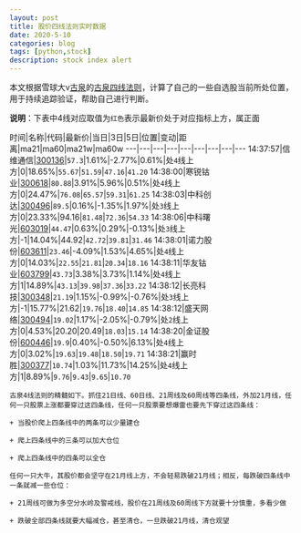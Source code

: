 ```yaml
---
layout: post
title: 股价四线法则实时数据
date: 2020-5-10
categories: blog
tags: [python,stock]
description: stock index alert
---
```



本文根据雪球大v[古泉](https://xueqiu.com/u/7148646888)的[古泉四线法则](https://xueqiu.com/7148646888/130498192)，计算了自己的一些自选股当前所处位置，用于持续追踪验证，帮助自己进行判断。

**说明**：下表中4线对应取值为`红色`表示最新价处于对应指标上方，属正面

时间|名称|代码|最新价|当日|3日|5日|位置|变动|距离|ma21|ma60|ma21w|ma60w
---|---|---|---|---|---|---|---|---
14:37:57|信维通信|[300136](https://xueqiu.com/S/SZ300136)|`57.3`|1.61%|-2.77%|0.61%|处`4`线上方|0|18.65%|`55.67`|`51.59`|`47.16`|`41.20`
14:38:00|寒锐钴业|[300618](https://xueqiu.com/S/SZ300618)|`80.88`|3.91%|5.96%|0.51%|处`4`线上方|0|24.47%|`76.08`|`65.57`|`59.31`|`61.25`
14:38:03|中科创达|[300496](https://xueqiu.com/S/SZ300496)|`89.5`|0.16%|-1.35%|1.97%|处`3`线上方|0|23.33%|94.16|`81.48`|`72.36`|`54.33`
14:38:06|中科曙光|[603019](https://xueqiu.com/S/SH603019)|`44.47`|0.63%|0.29%|-0.13%|处`3`线上方|-1|14.04%|44.92|`42.72`|`39.81`|`31.46`
14:38:01|诺力股份|[603611](https://xueqiu.com/S/SH603611)|`23.46`|-4.09%|1.53%|4.65%|处`4`线上方|0|14.03%|`22.55`|`21.81`|`20.34`|`18.16`
14:38:11|华友钴业|[603799](https://xueqiu.com/S/SH603799)|`43.73`|3.38%|3.73%|1.14%|处`4`线上方|1|14.89%|`43.13`|`39.98`|`37.36`|`33.22`
14:38:12|长亮科技|[300348](https://xueqiu.com/S/SZ300348)|`21.19`|1.15%|-0.99%|-0.76%|处`3`线上方|-1|15.77%|21.62|`19.76`|`18.40`|`14.85`
14:38:12|盛天网络|[300494](https://xueqiu.com/S/SZ300494)|`19.02`|1.17%|-2.05%|-0.79%|处`2`线上方|0|4.53%|20.20|20.49|`18.03`|`15.14`
14:38:20|金证股份|[600446](https://xueqiu.com/S/SH600446)|`19.9`|0.40%|-0.50%|6.13%|处`4`线上方|0|3.02%|`19.63`|`19.48`|`18.50`|`19.71`
14:38:21|赢时胜|[300377](https://xueqiu.com/S/SZ300377)|`10.74`|1.03%|11.73%|14.25%|处`4`线上方|1|8.89%|`9.76`|`9.43`|`9.65`|`10.70`

```
古泉4线法则的精髓如下。抓住21日线、60日线、21周线及60周线等四条线，外加21月线，任何一只股票上涨都要穿过这四条线，任何一只股票要想爆雷也要先下穿过这四条线：

+ 当股价爬上四条线中的两条可以少量建仓

+ 爬上四条线中的三条可以加大仓位

+ 爬上四条线中的四条可以全仓

任何一只大牛，其股价都会坚守在21月线上方，不会轻易跌破21月线；相反，每跌破四条线中一条就减一些仓位：

+ 21周线可做为多空分水岭及警戒线，股价在21周线及60周线下方就要十分慎重，多看少做

+ 跌破全部四条线就要大幅减仓，甚至清仓，一旦跌破21月线，清仓观望
```